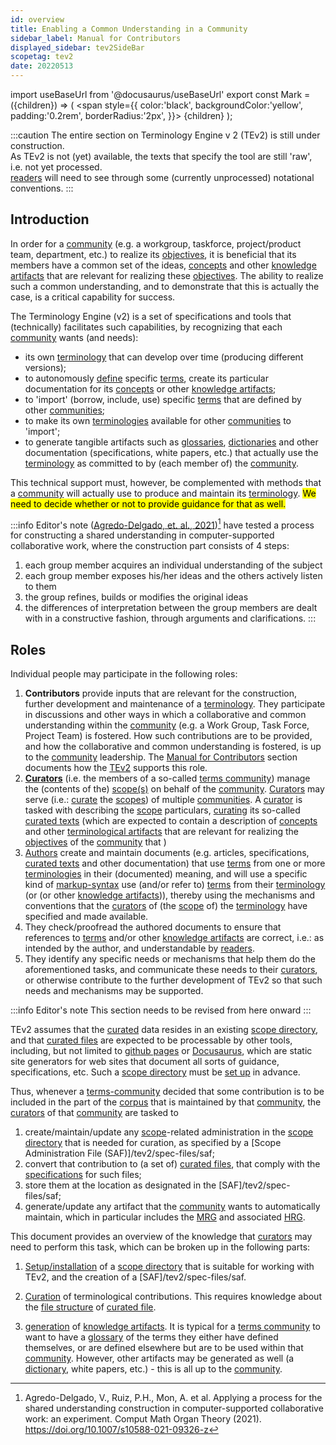 ```yaml
---
id: overview
title: Enabling a Common Understanding in a Community
sidebar_label: Manual for Contributors
displayed_sidebar: tev2SideBar
scopetag: tev2
date: 20220513
---
```


import useBaseUrl from '@docusaurus/useBaseUrl'
export const Mark = ({children}) => (
  <span style={{ color:'black', backgroundColor:'yellow', padding:'0.2rem', borderRadius:'2px', }}>
    {children}
  </span> );

:::caution
The entire section on Terminology Engine v 2 (TEv2) is still under construction.<br/>
As TEv2 is not (yet) available, the texts that specify the tool are still 'raw', i.e. not yet processed.<br/>[readers](@) will need to see through some (currently unprocessed) notational conventions.
:::

## Introduction

In order for a [community](@) (e.g. a workgroup, taskforce, project/product team, department, etc.) to realize its [objectives](@), it is beneficial that its members have a common set of the ideas, [concepts](@) and other [knowledge artifacts](@) that are relevant for realizing these [objectives](@). The ability to realize such a common understanding, and to demonstrate that this is actually the case, is a critical capability for success.

The Terminology Engine (v2) is a set of specifications and tools that (technically) facilitates such capabilities, by recognizing that each [community](@) wants (and needs):
- its own [terminology](@) that can develop over time (producing different versions);
- to autonomously [define](@) specific [terms](@), create its particular documentation for its [concepts](@) or other [knowledge artifacts](@);
- to 'import' (borrow, include, use) specific [terms](@) that are defined by other [communities](@);
- to make its own [terminologies](@) available for other [communities](@) to 'import';
- to generate tangible artifacts such as [glossaries](@), [dictionaries](@) and other documentation (specifications, white papers, etc.) that actually use the [terminology](@) as committed to by (each member of) the [community](@).

This technical support must, however, be complemented with methods that a [community](@) will actually use to produce and maintain its [terminology](@). <Mark>We need to decide whether or not to provide guidance for that as well.</Mark>

:::info Editor's note
([Agredo-Delgado, et. al., 2021](https://link.springer.com/article/10.1007/s10588-021-09326-z))[^1] have tested a process for constructing a shared understanding in computer-supported collaborative work, where the construction part consists of 4 steps:
1. each group member acquires an individual understanding of the subject
2. each group member exposes his/her ideas and the others actively listen to them
3. the group refines, builds or modifies the original ideas
4. the differences of interpretation between the group members are dealt with in a constructive fashion, through arguments and clarifications.
:::

[^1]: Agredo-Delgado, V., Ruiz, P.H., Mon, A. et al. Applying a process for the shared understanding construction in computer-supported collaborative work: an experiment. Comput Math Organ Theory (2021). https://doi.org/10.1007/s10588-021-09326-z

## Roles

Individual people may participate in the following roles:
1. **Contributors** provide inputs that are relevant for the construction, further development and maintenance of a [terminology](@). They participate in discussions and other ways in which a collaborative and common understanding within the [community](@) (e.g. a Work Group, Task Force, Project Team) is fostered. How such contributions are to be provided, and how the collaborative and common understanding is fostered, is up to the [community](@) leadership. The [Manual for Contributors](/docs/tev2/manuals/contributor) section documents how the [TEv2](@) supports this role.
2. **[Curators](@)** (i.e. the members of a so-called [terms community](@)) manage the (contents of the) [scope(s)](@) on behalf of the [community](@). [Curators](@) may serve (i.e.: [curate](@) the [scopes](@)) of multiple [communities](@). A [curator](@) is tasked with describing the [scope](@) particulars, [curating](@) its so-called [curated texts](@) (which are expected to contain a description of [concepts](@) and other [terminological artifacts](@) that are relevant for realizing the [objectives](@) of the [community](@) that )
2. [Authors](/docs/tev2/manuals/author) create and maintain documents (e.g. articles, specifications, [curated texts](@) and other documentation) that use [terms](@) from one or more [terminologies](@) in their (documented) meaning, and will use a specific kind of [markup-syntax](term-ref@) use (and/or refer to) [terms](@) from their [terminology](@) (or (or other [knowledge artifacts](@))), thereby using the mechanisms and conventions that the [curators](@) of (the [scope](@) of) the [terminology](@) have specified and made available.
3. They check/proofread the authored documents to ensure that references to [terms](@) and/or other [knowledge artifacts](@) are correct, i.e.: as intended by the author, and understandable by [readers](@).
4. They identify any specific needs or mechanisms that help them do the aforementioned tasks, and communicate these needs to their [curators](@), or otherwise contribute to the further development of TEv2 so that such needs and mechanisms may be supported.


:::info Editor's note
This section needs to be revised from here onward
:::

TEv2 assumes that the [curated](@) data resides in an existing [scope directory](@), and that [curated files](@) are expected to be processable by other tools, including, but not limited to [github pages](https://pages.github.com/) or [Docusaurus](https://docusaurus.io/docs/docs-introduction), which are static site generators for web sites that document all sorts of guidance, specifications, etc. Such a [scope directory](@) must be [set up](/docs/tev2/manuals/tev2-installation) in advance.

Thus, whenever a [terms-community](@) decided that some contribution is to be included in the part of the [corpus](@) that is maintained by that [community](terms-community@), the [curators](@) of that [community](terms-community@) are tasked to

1. create/maintain/update any [scope](@)-related administration in the [scope directory](@) that is needed for curation, as specified by a [Scope Administration File (SAF)]/tev2/spec-files/saf;
2. convert that contribution to (a set of) [curated files](@), that comply with the [specifications](/docs/tev2/ctext) for such files;
3. store them at the location as designated in the [SAF]/tev2/spec-files/saf;
4. generate/update any artifact that the [community](terms-community@) wants to automatically maintain, which in particular includes the [MRG](@) and associated [HRG](@).

This document provides an overview of the knowledge that [curators](@) may need to perform this task, which can be broken up in the following parts:

1. [Setup/installation](/docs/tev2/manuals/tev2-installation) of a [scope directory](@) that is suitable for working with TEv2, and the creation of a [SAF]/tev2/spec-files/saf.

2. [Curation](@) of terminological contributions. This requires knowledge about the [file structure](/docs/tev2/ctext) of [curated file](@).

3. [generation](/docs/tev2/spec-tools/using-toolbox-tools) of [knowledge artifacts](@). It is typical for a [terms community](@) to want to have a [glossary](@) of the terms they either have defined themselves, or are defined elsewhere but are to be used within that [community](@). However, other artifacts may be generated as well (a [dictionary](@), white papers, etc.) - this is all up to the [community](@).
